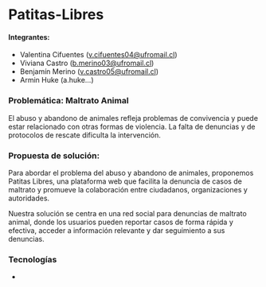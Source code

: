 # Patitas-Libres

#### Integrantes:
  - Valentina Cifuentes (v.cifuentes04@ufromail.cl)
  - Viviana Castro (b.merino03@ufromail.cl)
  - Benjamín Merino (v.castro05@ufromail.cl)
  - Armin Huke (a.huke...)

### Problemática: Maltrato Animal

El abuso y abandono de animales refleja problemas de convivencia y puede estar relacionado con otras formas de violencia. La falta de denuncias y de protocolos de rescate dificulta la intervención.

### Propuesta de solución:

Para abordar el problema del abuso y abandono de animales, proponemos Patitas Libres, una plataforma web que facilita la denuncia de casos de maltrato y promueve la colaboración entre ciudadanos, organizaciones y autoridades.

Nuestra solución se centra en una red social para denuncias de maltrato animal, donde los usuarios pueden reportar casos de forma rápida y efectiva, acceder a información relevante y dar seguimiento a sus denuncias.


### Tecnologías

- 
